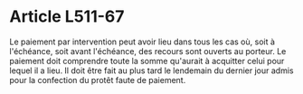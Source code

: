 # Article L511-67

Le paiement par intervention peut avoir lieu dans tous les cas où, soit à l'échéance, soit avant l'échéance, des recours sont ouverts au porteur.   Le paiement doit comprendre toute la somme qu'aurait à acquitter celui pour lequel il a lieu.   Il doit être fait au plus tard le lendemain du dernier jour admis pour la confection du protêt faute de paiement.